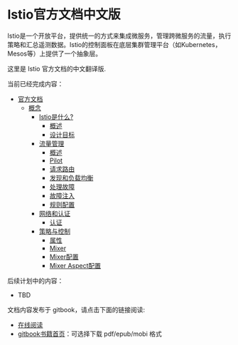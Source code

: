 # Istio官方文档中文版

Istio是一个开放平台，提供统一的方式来集成微服务，管理跨微服务的流量，执行策略和汇总遥测数据。Istio的控制面板在底层集群管理平台（如Kubernetes，Mesos等）上提供了一个抽象层。

这里是 Istio 官方文档的中文翻译版.

当前已经完成内容：

* [官方文档](docs/index.md)
	* [概念](docs/concepts/index.md)
		* [Istio是什么?](docs/concepts/what-is-istio/index.md)
            * [概述](docs/concepts/what-is-istio/overview.md)
            * [设计目标](docs/concepts/what-is-istio/goals.md)
		* [流量管理](docs/concepts/traffic-management/index.md)
            * [概述](docs/concepts/traffic-management/overview.md)
            * [Pilot](docs/concepts/traffic-management/pilot.md)
            * [请求路由](docs/concepts/traffic-management/request-routing.md)
            * [发现和负载均衡](docs/concepts/traffic-management/load-balancing.md)
            * [处理故障](docs/concepts/traffic-management/handling-failures.md)
            * [故障注入](docs/concepts/traffic-management/fault-injection.md)
            * [规则配置](docs/concepts/traffic-management/rules-configuration.md)
		* [网络和认证](docs/concepts/network-and-auth/index.md)
			* [认证](docs/concepts/network-and-auth/auth.md)
		* [策略与控制](docs/concepts/policy-and-control/index.md)
			* [属性](docs/concepts/policy-and-control/attributes.md)
			* [Mixer](docs/concepts/policy-and-control/mixer.md)
			* [Mixer配置](docs/concepts/policy-and-control/mixer-config.md)
			* [Mixer Aspect配置](docs/concepts/policy-and-control/mixer-aspect-config.md)

后续计划中的内容：

- TBD

文档内容发布于 gitbook，请点击下面的链接阅读:

- [在线阅读](https://istio.doczh.cn)
- [gitbook书籍首页](https://www.gitbook.com/book/doczhcn/istio/)：可选择下载 pdf/epub/mobi 格式